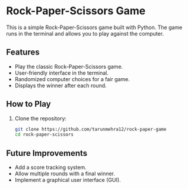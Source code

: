 # Rock-Paper-Scissors Game

This is a simple Rock-Paper-Scissors game built with Python. The game runs in the terminal and allows you to play against the computer.

## Features
- Play the classic Rock-Paper-Scissors game.
- User-friendly interface in the terminal.
- Randomized computer choices for a fair game.
- Displays the winner after each round.

## How to Play
1. Clone the repository:
   ```bash
   git clone https://github.com/tarunmehra12/rock-paper-game
   cd rock-paper-scissors
## Future Improvements
- Add a score tracking system.
- Allow multiple rounds with a final winner.
- Implement a graphical user interface (GUI).


